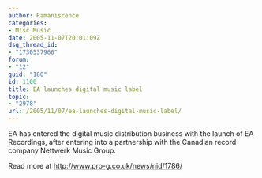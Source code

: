 ```yaml
---
author: Ramaniscence
categories:
- Misc Music
date: 2005-11-07T20:01:09Z
dsq_thread_id:
- "1730537966"
forum:
- "12"
guid: "180"
id: 1100
title: EA launches digital music label
topic:
- "2978"
url: /2005/11/07/ea-launches-digital-music-label/
---
```


EA has entered the digital music distribution business with the launch of EA Recordings, after entering into a partnership with the Canadian record company Nettwerk Music Group.

Read more at <a href="http://www.pro-g.co.uk/news/nid/1786/" target="_blank">http://www.pro-g.co.uk/news/nid/1786/</a>